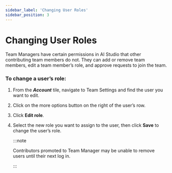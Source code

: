 ```yaml
---
sidebar_label: 'Changing User Roles'
sidebar_position: 3
---
```


# Changing User Roles

Team Managers have certain permissions in AI Studio that other contributing team members do not. They can add or remove team members, edit a team member’s role, and approve requests to join the team.


### To change a user’s role:

1. From the ***Account*** tile, navigate to Team Settings and find the user you want to edit.

2. Click on the more options button on the right of the user’s row.

3. Click **Edit role**.

4. Select the new role you want to assign to the user, then click **Save** to change the user’s role.

    :::note

    Contributors promoted to Team Manager may be unable to remove users until their next log in.

    :::

